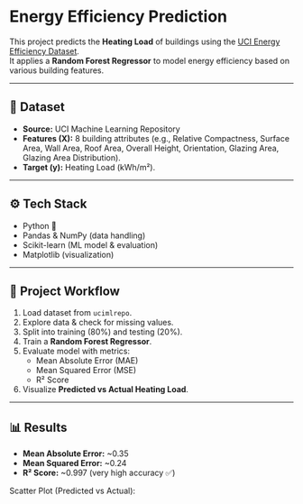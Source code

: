 # Energy Efficiency Prediction

This project predicts the **Heating Load** of buildings using the [UCI Energy Efficiency Dataset](https://archive.ics.uci.edu/dataset/242/energy+efficiency).  
It applies a **Random Forest Regressor** to model energy efficiency based on various building features.  

---

## 📌 Dataset
- **Source:** UCI Machine Learning Repository  
- **Features (X):** 8 building attributes (e.g., Relative Compactness, Surface Area, Wall Area, Roof Area, Overall Height, Orientation, Glazing Area, Glazing Area Distribution).  
- **Target (y):** Heating Load (kWh/m²).  

---

## ⚙️ Tech Stack
- Python 🐍
- Pandas & NumPy (data handling)
- Scikit-learn (ML model & evaluation)
- Matplotlib (visualization)

---

## 🚀 Project Workflow
1. Load dataset from `ucimlrepo`.  
2. Explore data & check for missing values.  
3. Split into training (80%) and testing (20%).  
4. Train a **Random Forest Regressor**.  
5. Evaluate model with metrics:
   - Mean Absolute Error (MAE)  
   - Mean Squared Error (MSE)  
   - R² Score  
6. Visualize **Predicted vs Actual Heating Load**.

---

## 📊 Results
- **Mean Absolute Error:** ~0.35  
- **Mean Squared Error:** ~0.24  
- **R² Score:** ~0.997 (very high accuracy ✅)

Scatter Plot (Predicted vs Actual):  
